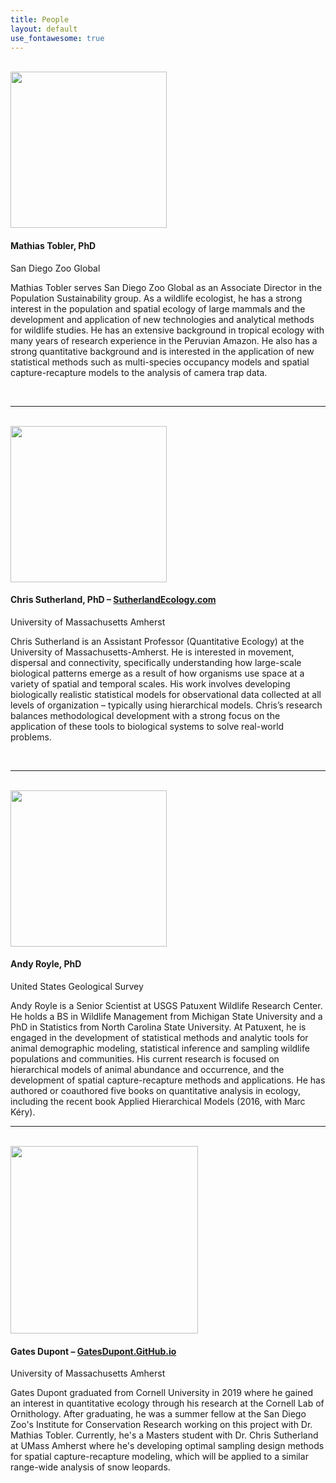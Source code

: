 ```yaml
---
title: People
layout: default
use_fontawesome: true
---
```

<br>
<div class="row content-row">
<div class="col-12 col-sm-4 image-wrapper">
    <img src="{{ site.baseurl }}/images/people/MathiasTobler.jpg" width="250">
</div>
<div class="col-12 col-sm-8">
    <h4>Mathias Tobler, PhD</h4>
    <p class="italic">San Diego Zoo Global</p>
    <p>Mathias Tobler serves San Diego Zoo Global as an Associate Director in the Population Sustainability group. As a wildlife ecologist, he has a strong interest in the population and spatial ecology of large mammals and the development and application of new technologies and analytical methods for wildlife studies. He has an extensive background in tropical ecology with many years of research experience in the Peruvian Amazon. He also has a strong quantitative background and is interested in the application of new statistical methods such as multi-species occupancy models and spatial capture-recapture models to the analysis of camera trap data.</p>
    <br>
</div>
</div>

<hr>
<br>

<div class="row content-row">
<div class="col-12 col-sm-4 image-wrapper">
    <img src="{{ site.baseurl }}/images/people/ChrisSutherland.png" width="250">
</div>
<div class="col-12 col-sm-8">
    <p><h4>Chris Sutherland, PhD  –  <a href="https://www.sutherlandecology.com" target="_blank">SutherlandEcology.com</a></h4>
    </p>
    <p class="italic">University of Massachusetts Amherst</p>
    <p>Chris Sutherland is an Assistant Professor (Quantitative Ecology) at the University of Massachusetts-Amherst. He is interested in movement, dispersal and connectivity, specifically understanding how large-scale biological patterns emerge as a result of how organisms use space at a variety of spatial and temporal scales. His work involves developing biologically realistic statistical models for observational data collected at all levels of organization – typically using hierarchical models. Chris’s research balances methodological development with a strong focus on the application of these tools to biological systems to solve real-world problems.</p>
    <br>
</div>
</div>

<hr>
<br>

<div class="row content-row">
<div class="col-12 col-sm-4 image-wrapper">
    <img src="{{ site.baseurl }}/images/people/AndyRoyle.jpg" width="250">
</div>
<div class="col-12 col-sm-8">
    <h4>Andy Royle, PhD</h4>
    <p class="italic">United States Geological Survey</p>
    <p>Andy Royle is a Senior Scientist at USGS Patuxent Wildlife Research Center. He holds a BS in Wildlife Management from Michigan State University and a PhD in Statistics from North Carolina State University. At Patuxent, he is engaged in the development of statistical methods and analytic tools for animal demographic modeling, statistical inference and sampling wildlife populations and communities. His current research is focused on hierarchical models of animal abundance and occurrence, and the development of spatial capture-recapture methods and applications. He has authored or coauthored five books on quantitative analysis in ecology, including the recent book Applied Hierarchical Models (2016, with Marc Kéry).</p>
</div>
</div>

<hr>
<br>

<div class="row content-row">
<div class="col-12 col-sm-4 image-wrapper">
    <img src="{{ site.baseurl }}/images/people/GatesDupont.jpg" width="300">
</div>
<div class="col-12 col-sm-8">
    <p><h4>Gates Dupont  –  <a href = "http://gatesdupont.github.io" target="_blank">GatesDupont.GitHub.io</a></h4></p>
    <p class="italic">University of Massachusetts Amherst</p>
    <p>Gates Dupont graduated from Cornell University in 2019 where he gained an interest in quantitative ecology through his research at the Cornell Lab of Ornithology. After graduating, he was a summer fellow at the San Diego Zoo's Institute for Conservation Research working on this project with Dr. Mathias Tobler. Currently, he's a Masters student with Dr. Chris Sutherland at UMass Amherst where he's developing optimal sampling design methods for spatial capture-recapture modeling, which will be applied to a similar range-wide analysis of snow leopards.</p>
    <br>
    <br>
</div>
</div>

